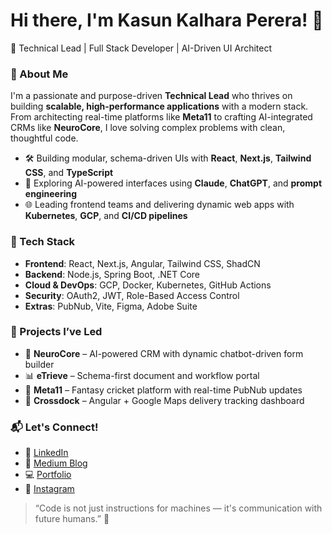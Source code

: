 # Hi there, I'm Kasun Kalhara Perera! 👋  
🚀 Technical Lead | Full Stack Developer | AI-Driven UI Architect

### 🧠 About Me  
I'm a passionate and purpose-driven **Technical Lead** who thrives on building **scalable, high-performance applications** with a modern stack. From architecting real-time platforms like **Meta11** to crafting AI-integrated CRMs like **NeuroCore**, I love solving complex problems with clean, thoughtful code.

- 🛠 Building modular, schema-driven UIs with **React**, **Next.js**, **Tailwind CSS**, and **TypeScript**
- 🧠 Exploring AI-powered interfaces using **Claude**, **ChatGPT**, and **prompt engineering**
- 🌐 Leading frontend teams and delivering dynamic web apps with **Kubernetes**, **GCP**, and **CI/CD pipelines**

### 🧰 Tech Stack
- **Frontend**: React, Next.js, Angular, Tailwind CSS, ShadCN  
- **Backend**: Node.js, Spring Boot, .NET Core  
- **Cloud & DevOps**: GCP, Docker, Kubernetes, GitHub Actions  
- **Security**: OAuth2, JWT, Role-Based Access Control  
- **Extras**: PubNub, Vite, Figma, Adobe Suite

### 🎯 Projects I’ve Led
- 🧠 **NeuroCore** – AI-powered CRM with dynamic chatbot-driven form builder  
- 📊 **eTrieve** – Schema-first document and workflow portal  
- 🏏 **Meta11** – Fantasy cricket platform with real-time PubNub updates  
- 🚚 **Crossdock** – Angular + Google Maps delivery tracking dashboard  

### 📬 Let's Connect!
- 💼 [LinkedIn](https://www.linkedin.com/in/kalhara-perera-a45026136/)  
- 📝 [Medium Blog](https://medium.com/@adorekasun)  
- 💻 [Portfolio](https://sites.google.com/view/kalhara-perera-cv/home)  
- 📸 [Instagram](https://instagram.com/kasun_adore)  

> “Code is not just instructions for machines — it's communication with future humans.” 💬
